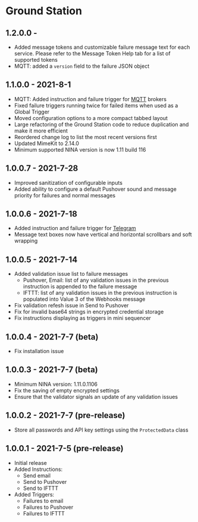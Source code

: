 ﻿# Ground Station

## 1.2.0.0 -
* Added message tokens and customizable failure message text for each service. Please refer to the Message Token Help tab for a list of supported tokens
* MQTT: added a `version` field to the failure JSON object

## 1.1.0.0 - 2021-8-1
* MQTT: Added instruction and failure trigger for [MQTT](https://mqtt.org/) brokers
* Fixed failure triggers running twice for failed items when used as a Global Trigger
* Moved configuration options to a more compact tabbed layout
* Large refactoring of the Ground Station code to reduce duplication and make it more efficient
* Reordered change log to list the most recent versions first
* Updated MimeKit to 2.14.0
* Minimum supported NINA version is now 1.11 build 116

## 1.0.0.7 - 2021-7-28
* Improved sanitization of configurable inputs
* Added ability to configure a default Pushover sound and message priority for failures and normal messages

## 1.0.0.6 - 2021-7-18
* Added instruction and failure trigger for [Telegram](https://telegram.org/)
* Message text boxes now have vertical and horizontal scrollbars and soft wrapping

## 1.0.0.5 - 2021-7-14
* Added validation issue list to failure messages
  * Pushover, Email: list of any validation issues in the previous instruction is appended to the failure message
  * IFTTT: list of any validation issues in the previous instruction is populated into Value 3 of the Webhooks message
* Fix validation refesh issue in Send to Pushover
* Fix for invalid base64 strings in encrypted credential storage
* Fix instructions displaying as triggers in mini sequencer

## 1.0.0.4 - 2021-7-7 (beta)
* Fix installation issue

## 1.0.0.3 - 2021-7-7 (beta)
* Minimum NINA version: 1.11.0.1106
* Fix the saving of empty encrypted settings
* Ensure that the validator signals an update of any validation issues

## 1.0.0.2 - 2021-7-7 (pre-release)
* Store all passwords and API key settings using the `ProtectedData` class

## 1.0.0.1 - 2021-7-5 (pre-release)
* Initial release
* Added Instructions:
  - Send email
  - Send to Pushover
  - Send to IFTTT
* Added Triggers:
  - Failures to email
  - Failures to Pushover
  - Failures to IFTTT